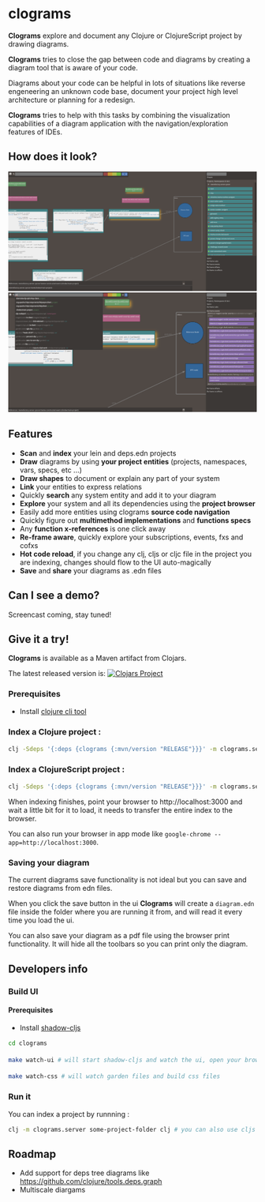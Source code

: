 # clograms

**Clograms** explore and document any Clojure or ClojureScript project by drawing diagrams.

**Clograms** tries to close the gap between code and diagrams by creating a diagram tool that is aware of your code.

Diagrams about your code can be helpful in lots of situations like reverse engeneering an unknown code base, document your project high level architecture or planning for a redesign.

**Clograms** tries to help with this tasks by combining the visualization capabilities of a diagram application with the navigation/exploration features of IDEs.

## How does it look?

<img src="/docs/screenshot-zoom-out.png?raw=true"/>

<img src="/docs/screenshot-zoom-in.png?raw=true"/>

## Features

- **Scan** and **index** your lein and deps.edn projects
- **Draw** diagrams by using **your project entities** (projects, namespaces, vars, specs, etc ...)
- **Draw shapes**  to document or explain any part of your system
- **Link** your entities to express relations
- Quickly **search** any system entity and add it to your diagram
- **Explore** your system and all its dependencies using the **project browser**
- Easily add more entities using clograms **source code navigation**
- Quickly figure out **multimethod implementations** and **functions specs**
- Any **function x-references** is one click away
- **Re-frame aware**, quickly explore your subscriptions, events, fxs and cofxs
- **Hot code reload**, if you change any clj, cljs or cljc file in the project you are indexing, changes should flow to the UI auto-magically
- **Save** and **share** your diagrams as .edn files

## Can I see a demo?

Screencast coming, stay tuned!

## Give it a try!

**Clograms** is available as a Maven artifact from Clojars.

The latest released version is: [![Clojars Project](https://img.shields.io/clojars/v/clograms.svg)](https://clojars.org/clograms)<br>

### Prerequisites

- Install [clojure cli tool](https://clojure.org/guides/getting_started)

### Index a Clojure project :

```bash
clj -Sdeps '{:deps {clograms {:mvn/version "RELEASE"}}}' -m clograms.server my-clojure-project-folder clj
```

### Index a ClojureScript project :

```bash
clj -Sdeps '{:deps {clograms {:mvn/version "RELEASE"}}}' -m clograms.server my-clojurescript-project-folder cljs
```

When indexing finishes, point your browser to http://localhost:3000 and wait a little bit for it to load, it needs to transfer the entire index to the browser.

You can also run your browser in app mode like `google-chrome --app=http://localhost:3000`.

### Saving your diagram

The current diagrams save functionality is not ideal but you can save and restore diagrams from edn files.

When you click the save button in the ui **Clograms** will create a `diagram.edn` file inside the folder where you are running it from, and will read it every time you load the ui.

You can also save your diagram as a pdf file using the browser print functionality. It will hide all the toolbars so you can print only the diagram.

## Developers info

### Build UI

#### Prerequisites

- Install [shadow-cljs](https://shadow-cljs.github.io/docs/UsersGuide.html#_installation)

```bash
cd clograms

make watch-ui # will start shadow-cljs and watch the ui, open your browser at localhost:9500

make watch-css # will watch garden files and build css files
```

### Run it

You can index a project by runnning :

```bash
clj -m clograms.server some-project-folder clj # you can also use cljs to index clojurescript projects
```

## Roadmap

- Add support for deps tree diagrams like https://github.com/clojure/tools.deps.graph
- Multiscale diargams
